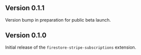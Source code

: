 ## Version 0.1.1

Version bump in preparation for public beta launch.

## Version 0.1.0

Initial release of the `firestore-stripe-subscriptions` extension.

